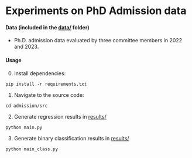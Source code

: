 # Experiments on PhD Admission data

#### Data (included in the [data/](data/) folder)

 - Ph.D. admission data evaluated by three committee members in 2022 and 2023.

#### Usage
0. Install dependencies:
```
pip install -r requirements.txt
```
1. Navigate to the source code:
```
cd admission/src
```
2. Generate regression results in [results/](results/)
```
python main.py
```
3. Generate binary classification results in [results/](results/)
```
python main_class.py
```

